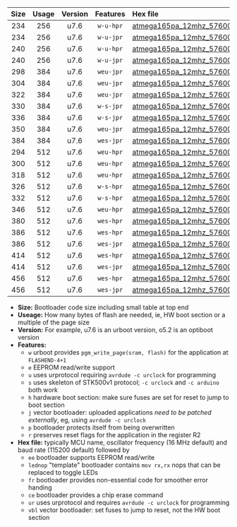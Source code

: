 |Size|Usage|Version|Features|Hex file|
|:-:|:-:|:-:|:-:|:--|
|234|256|u7.6|`w-u-hpr`|[atmega165pa_12mhz_57600bps_ur.hex](https://raw.githubusercontent.com/stefanrueger/urboot/main//atmega165pa_12mhz_57600bps_ur.hex)|
|234|256|u7.6|`w-u-jpr`|[atmega165pa_12mhz_57600bps_ur_vbl.hex](https://raw.githubusercontent.com/stefanrueger/urboot/main//atmega165pa_12mhz_57600bps_ur_vbl.hex)|
|240|256|u7.6|`w-u-hpr`|[atmega165pa_12mhz_57600bps_lednop_ur.hex](https://raw.githubusercontent.com/stefanrueger/urboot/main//atmega165pa_12mhz_57600bps_lednop_ur.hex)|
|240|256|u7.6|`w-u-jpr`|[atmega165pa_12mhz_57600bps_lednop_ur_vbl.hex](https://raw.githubusercontent.com/stefanrueger/urboot/main//atmega165pa_12mhz_57600bps_lednop_ur_vbl.hex)|
|298|384|u7.6|`weu-jpr`|[atmega165pa_12mhz_57600bps_ee_ur_vbl.hex](https://raw.githubusercontent.com/stefanrueger/urboot/main//atmega165pa_12mhz_57600bps_ee_ur_vbl.hex)|
|304|384|u7.6|`weu-jpr`|[atmega165pa_12mhz_57600bps_ee_lednop_ur_vbl.hex](https://raw.githubusercontent.com/stefanrueger/urboot/main//atmega165pa_12mhz_57600bps_ee_lednop_ur_vbl.hex)|
|322|384|u7.6|`weu-jpr`|[atmega165pa_12mhz_57600bps_ee_lednop_fr_ur_vbl.hex](https://raw.githubusercontent.com/stefanrueger/urboot/main//atmega165pa_12mhz_57600bps_ee_lednop_fr_ur_vbl.hex)|
|330|384|u7.6|`w-s-jpr`|[atmega165pa_12mhz_57600bps_vbl.hex](https://raw.githubusercontent.com/stefanrueger/urboot/main//atmega165pa_12mhz_57600bps_vbl.hex)|
|336|384|u7.6|`w-s-jpr`|[atmega165pa_12mhz_57600bps_lednop_vbl.hex](https://raw.githubusercontent.com/stefanrueger/urboot/main//atmega165pa_12mhz_57600bps_lednop_vbl.hex)|
|350|384|u7.6|`weu-jpr`|[atmega165pa_12mhz_57600bps_ee_lednop_fr_ce_ur_vbl.hex](https://raw.githubusercontent.com/stefanrueger/urboot/main//atmega165pa_12mhz_57600bps_ee_lednop_fr_ce_ur_vbl.hex)|
|384|384|u7.6|`wes-jpr`|[atmega165pa_12mhz_57600bps_ee_vbl.hex](https://raw.githubusercontent.com/stefanrueger/urboot/main//atmega165pa_12mhz_57600bps_ee_vbl.hex)|
|294|512|u7.6|`weu-hpr`|[atmega165pa_12mhz_57600bps_ee_ur.hex](https://raw.githubusercontent.com/stefanrueger/urboot/main//atmega165pa_12mhz_57600bps_ee_ur.hex)|
|300|512|u7.6|`weu-hpr`|[atmega165pa_12mhz_57600bps_ee_lednop_ur.hex](https://raw.githubusercontent.com/stefanrueger/urboot/main//atmega165pa_12mhz_57600bps_ee_lednop_ur.hex)|
|318|512|u7.6|`weu-hpr`|[atmega165pa_12mhz_57600bps_ee_lednop_fr_ur.hex](https://raw.githubusercontent.com/stefanrueger/urboot/main//atmega165pa_12mhz_57600bps_ee_lednop_fr_ur.hex)|
|326|512|u7.6|`w-s-hpr`|[atmega165pa_12mhz_57600bps.hex](https://raw.githubusercontent.com/stefanrueger/urboot/main//atmega165pa_12mhz_57600bps.hex)|
|332|512|u7.6|`w-s-hpr`|[atmega165pa_12mhz_57600bps_lednop.hex](https://raw.githubusercontent.com/stefanrueger/urboot/main//atmega165pa_12mhz_57600bps_lednop.hex)|
|346|512|u7.6|`weu-hpr`|[atmega165pa_12mhz_57600bps_ee_lednop_fr_ce_ur.hex](https://raw.githubusercontent.com/stefanrueger/urboot/main//atmega165pa_12mhz_57600bps_ee_lednop_fr_ce_ur.hex)|
|380|512|u7.6|`wes-hpr`|[atmega165pa_12mhz_57600bps_ee.hex](https://raw.githubusercontent.com/stefanrueger/urboot/main//atmega165pa_12mhz_57600bps_ee.hex)|
|386|512|u7.6|`wes-hpr`|[atmega165pa_12mhz_57600bps_ee_lednop.hex](https://raw.githubusercontent.com/stefanrueger/urboot/main//atmega165pa_12mhz_57600bps_ee_lednop.hex)|
|386|512|u7.6|`wes-jpr`|[atmega165pa_12mhz_57600bps_ee_lednop_vbl.hex](https://raw.githubusercontent.com/stefanrueger/urboot/main//atmega165pa_12mhz_57600bps_ee_lednop_vbl.hex)|
|414|512|u7.6|`wes-hpr`|[atmega165pa_12mhz_57600bps_ee_lednop_fr.hex](https://raw.githubusercontent.com/stefanrueger/urboot/main//atmega165pa_12mhz_57600bps_ee_lednop_fr.hex)|
|414|512|u7.6|`wes-jpr`|[atmega165pa_12mhz_57600bps_ee_lednop_fr_vbl.hex](https://raw.githubusercontent.com/stefanrueger/urboot/main//atmega165pa_12mhz_57600bps_ee_lednop_fr_vbl.hex)|
|456|512|u7.6|`wes-hpr`|[atmega165pa_12mhz_57600bps_ee_lednop_fr_ce.hex](https://raw.githubusercontent.com/stefanrueger/urboot/main//atmega165pa_12mhz_57600bps_ee_lednop_fr_ce.hex)|
|456|512|u7.6|`wes-jpr`|[atmega165pa_12mhz_57600bps_ee_lednop_fr_ce_vbl.hex](https://raw.githubusercontent.com/stefanrueger/urboot/main//atmega165pa_12mhz_57600bps_ee_lednop_fr_ce_vbl.hex)|

- **Size:** Bootloader code size including small table at top end
- **Useage:** How many bytes of flash are needed, ie, HW boot section or a multiple of the page size
- **Version:** For example, u7.6 is an urboot version, o5.2 is an optiboot version
- **Features:**
  + `w` urboot provides `pgm_write_page(sram, flash)` for the application at `FLASHEND-4+1`
  + `e` EEPROM read/write support
  + `u` uses urprotocol requiring `avrdude -c urclock` for programming
  + `s` uses skeleton of STK500v1 protocol; `-c urclock` and `-c arduino` both work
  + `h` hardware boot section: make sure fuses are set for reset to jump to boot section
  + `j` vector bootloader: uploaded applications *need to be patched externally*, eg, using `avrdude -c urclock`
  + `p` bootloader protects itself from being overwritten
  + `r` preserves reset flags for the application in the register R2
- **Hex file:** typically MCU name, oscillator frequency (16 MHz default) and baud rate (115200 default) followed by
  + `ee` bootloader supports EEPROM read/write
  + `lednop` "template" bootloader contains `mov rx,rx` nops that can be replaced to toggle LEDs
  + `fr` bootloader provides non-essential code for smoother error handing
  + `ce` bootloader provides a chip erase command
  + `ur` uses urprotocol and requires `avrdude -c urclock` for programming
  + `vbl` vector bootloader: set fuses to jump to reset, not the HW boot section
